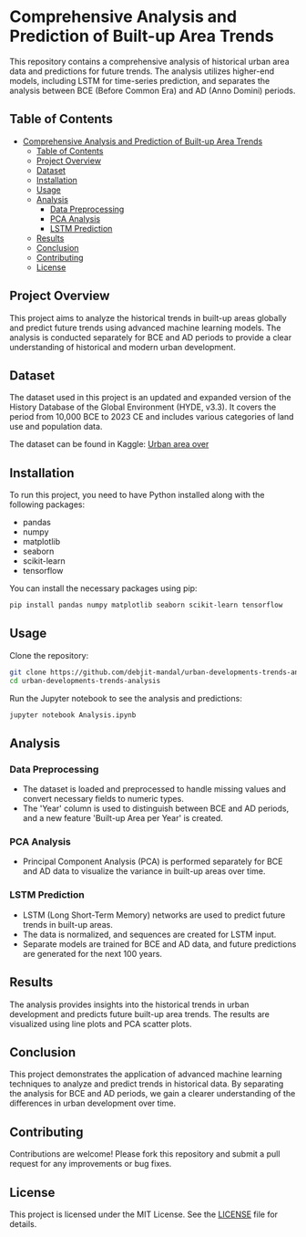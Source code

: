 
# Comprehensive Analysis and Prediction of Built-up Area Trends

This repository contains a comprehensive analysis of historical urban area data and predictions for future trends. The analysis utilizes higher-end models, including LSTM for time-series prediction, and separates the analysis between BCE (Before Common Era) and AD (Anno Domini) periods.

## Table of Contents

- [Comprehensive Analysis and Prediction of Built-up Area Trends](#comprehensive-analysis-and-prediction-of-built-up-area-trends)
  - [Table of Contents](#table-of-contents)
  - [Project Overview](#project-overview)
  - [Dataset](#dataset)
  - [Installation](#installation)
  - [Usage](#usage)
  - [Analysis](#analysis)
    - [Data Preprocessing](#data-preprocessing)
    - [PCA Analysis](#pca-analysis)
    - [LSTM Prediction](#lstm-prediction)
  - [Results](#results)
  - [Conclusion](#conclusion)
  - [Contributing](#contributing)
  - [License](#license)

## Project Overview

This project aims to analyze the historical trends in built-up areas globally and predict future trends using advanced machine learning models. The analysis is conducted separately for BCE and AD periods to provide a clear understanding of historical and modern urban development.

## Dataset

The dataset used in this project is an updated and expanded version of the History Database of the Global Environment (HYDE, v3.3). It covers the period from 10,000 BCE to 2023 CE and includes various categories of land use and population data.

The dataset can be found in Kaggle: [Urban area over](https://www.kaggle.com/datasets/willianoliveiragibin/urban-area-over)

## Installation

To run this project, you need to have Python installed along with the following packages:

- pandas
- numpy
- matplotlib
- seaborn
- scikit-learn
- tensorflow

You can install the necessary packages using pip:

```sh
pip install pandas numpy matplotlib seaborn scikit-learn tensorflow
```

## Usage

Clone the repository:

```sh
git clone https://github.com/debjit-mandal/urban-developments-trends-analysis.git
cd urban-developments-trends-analysis
```

Run the Jupyter notebook to see the analysis and predictions:

```sh
jupyter notebook Analysis.ipynb
```

## Analysis

### Data Preprocessing

- The dataset is loaded and preprocessed to handle missing values and convert necessary fields to numeric types.
- The 'Year' column is used to distinguish between BCE and AD periods, and a new feature 'Built-up Area per Year' is created.

### PCA Analysis

- Principal Component Analysis (PCA) is performed separately for BCE and AD data to visualize the variance in built-up areas over time.

### LSTM Prediction

- LSTM (Long Short-Term Memory) networks are used to predict future trends in built-up areas.
- The data is normalized, and sequences are created for LSTM input.
- Separate models are trained for BCE and AD data, and future predictions are generated for the next 100 years.

## Results

The analysis provides insights into the historical trends in urban development and predicts future built-up area trends. The results are visualized using line plots and PCA scatter plots.

## Conclusion

This project demonstrates the application of advanced machine learning techniques to analyze and predict trends in historical data. By separating the analysis for BCE and AD periods, we gain a clearer understanding of the differences in urban development over time.

## Contributing

Contributions are welcome! Please fork this repository and submit a pull request for any improvements or bug fixes.

## License

This project is licensed under the MIT License. See the [LICENSE](LICENSE) file for details.
